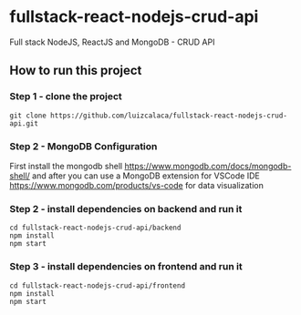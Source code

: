# fullstack-react-nodejs-crud-api
Full stack NodeJS, ReactJS and MongoDB - CRUD API

## How to run this project

### Step 1 - clone the project
```
git clone https://github.com/luizcalaca/fullstack-react-nodejs-crud-api.git
```
### Step 2 - MongoDB Configuration

First install the mongodb shell https://www.mongodb.com/docs/mongodb-shell/ and after you can use a MongoDB extension for VSCode IDE https://www.mongodb.com/products/vs-code for data visualization

### Step 2 - install dependencies on backend and run it

```
cd fullstack-react-nodejs-crud-api/backend
npm install
npm start
```

### Step 3 - install dependencies on frontend and run it
```
cd fullstack-react-nodejs-crud-api/frontend
npm install
npm start
```


